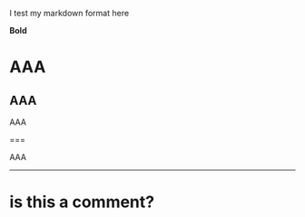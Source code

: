I test my markdown format here

**Bold**

AAA
===

AAA
---


AAA

===

AAA

---

# is this a comment?






